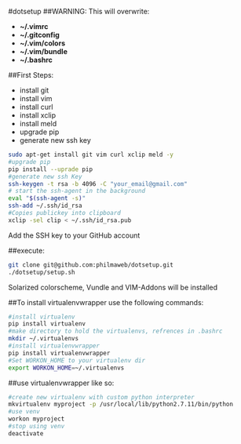 #dotsetup
##WARNING: This will overwrite:
* __~/.vimrc__
* __~/.gitconfig__
* __~/.vim/colors__
* __~/.vim/bundle__
* __~/.bashrc__

##First Steps:
* install git
* install vim
* install curl 
* install xclip 
* install meld 
* upgrade pip 
* generate new ssh key 

```bash
sudo apt-get install git vim curl xclip meld -y
#upgrade pip
pip install --uprade pip
#generate new ssh Key
ssh-keygen -t rsa -b 4096 -C "your_email@gmail.com"
# start the ssh-agent in the background
eval "$(ssh-agent -s)"
ssh-add ~/.ssh/id_rsa
#Copies publickey into clipboard
xclip -sel clip < ~/.ssh/id_rsa.pub
```
Add the SSH key to your GitHub account

##execute:
```bash
git clone git@github.com:philmaweb/dotsetup.git
./dotsetup/setup.sh
```
Solarized colorscheme, Vundle and VIM-Addons will be installed 

##To install virtualenvwrapper use the following commands:

```bash
#install virtualenv
pip install virtualenv
#make directory to hold the virtualenvs, refrences in .bashrc
mkdir ~/.virtualenvs
#install virtualenvwrapper
pip install virtualenvwrapper
#Set WORKON_HOME to your virtualenv dir
export WORKON_HOME=~/.virtualenvs
```

##use virtualenvwrapper like so:
```bash
#create new virtualenv with custom python interpreter
mkvirtualenv myproject -p /usr/local/lib/python2.7.11/bin/python
#use venv
workon myproject
#stop using venv
deactivate
```
